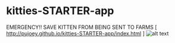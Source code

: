 # kitties-STARTER-app
EMERGENCY!! SAVE KITTEN FROM BEING SENT TO FARMS
[ http://pujoey.github.io/kitties-STARTER-app/index.html ]
![alt text](https://i.imgur.com/VyhqMBE.png)
